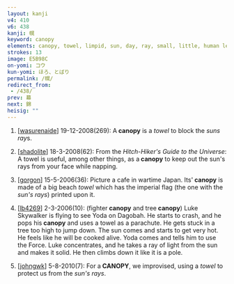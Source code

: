 ```yaml
---
layout: kanji
v4: 410
v6: 438
kanji: 幌
keyword: canopy
elements: canopy, towel, limpid, sun, day, ray, small, little, human legs
strokes: 13
image: E5B98C
on-yomi: コウ
kun-yomi: ほろ、とばり
permalink: /幌/
redirect_from:
 - /438/
prev: 幕
next: 錦
heisig: ""
---
```


1) [<a href="http://kanji.koohii.com/profile/wasurenaide">wasurenaide</a>] 19-12-2008(269): A<strong> canopy</strong> is a <em>towel</em> to block the <em>suns</em> <em>ray</em>s.

2) [<a href="http://kanji.koohii.com/profile/shadolite">shadolite</a>] 18-3-2008(62): From the <em>Hitch-Hiker&#039;s Guide to the Universe</em>: A towel is useful, among other things, as a<strong> canopy</strong> to keep out the sun&#039;s rays from your face while napping.

3) [<a href="http://kanji.koohii.com/profile/gorgon">gorgon</a>] 15-5-2006(36): Picture a cafe in wartime Japan. Its&#039;<strong> canopy</strong> is made of a big beach <em>towel</em> which has the imperial flag (the one with the <em>sun&#039;s rays</em>) printed upon it.

4) [<a href="http://kanji.koohii.com/profile/lb4269">lb4269</a>] 2-3-2006(10): (fighter<strong> canopy</strong> and tree<strong> canopy</strong>) Luke Skywalker is flying to see Yoda on Dagobah. He starts to crash, and he pops his<strong> canopy</strong> and uses a towel as a parachute. He gets stuck in a tree too high to jump down. The sun comes and starts to get very hot. He feels like he will be cooked alive. Yoda comes and tells him to use the Force. Luke concentrates, and he takes a ray of light from the sun and makes it solid. He then climbs down it like it is a pole.

5) [<a href="http://kanji.koohii.com/profile/johngwk">johngwk</a>] 5-8-2010(7): For a<strong> CANOPY</strong>, we improvised, using a <em>towel</em> to protect us from the <em>sun&#039;s rays</em>.

